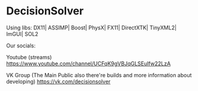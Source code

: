# DecisionSolver
Using libs: DX11| ASSIMP| Boost| PhysX| FX11| DirectXTK| TinyXML2| ImGUI| SOL2

Our socials:

Youtube (streams)
https://www.youtube.com/channel/UCFqK9gVBJqGLSEulfw22LzA

VK Group (The Main Public also there're builds and more information about developing)
https://vk.com/decisionsolver
